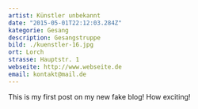 ```yaml
---
artist: Künstler unbekannt
date: "2015-05-01T22:12:03.284Z"
kategorie: Gesang
description: Gesangstruppe
bild: ./kuenstler-16.jpg
ort: Lorch
strasse: Hauptstr. 1
webseite: http://www.webseite.de
email: kontakt@mail.de
---
```


This is my first post on my new fake blog! How exciting!


